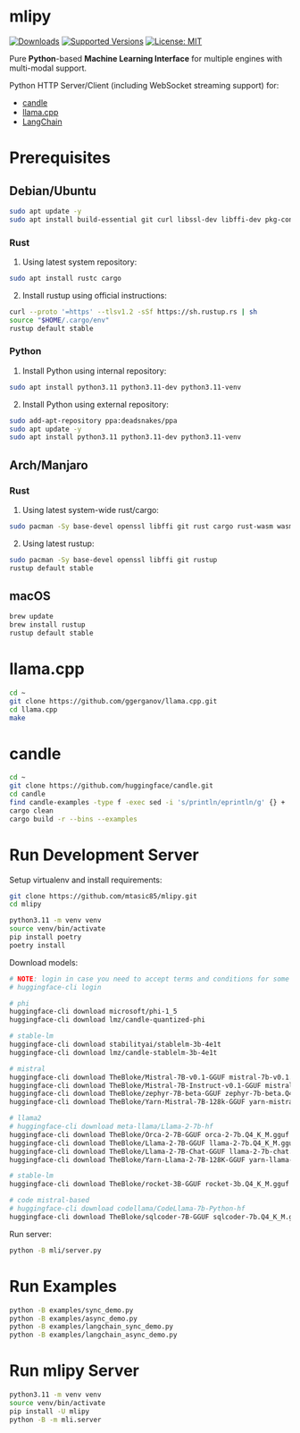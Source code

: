 # mlipy

<!--
[![Build][build-image]]()
[![Status][status-image]][pypi-project-url]
[![Stable Version][stable-ver-image]][pypi-project-url]
[![Coverage][coverage-image]]()
[![Python][python-ver-image]][pypi-project-url]
[![License][mit-image]][mit-url]
-->
[![Downloads](https://img.shields.io/pypi/dm/mlipy)](https://pypistats.org/packages/mlipy)
[![Supported Versions](https://img.shields.io/pypi/pyversions/mlipy)](https://pypi.org/project/mlipy)
[![License: MIT](https://img.shields.io/badge/license-MIT-blue.svg)](https://opensource.org/licenses/MIT)

Pure **Python**-based **Machine Learning Interface** for multiple engines with multi-modal support.

Python HTTP Server/Client (including WebSocket streaming support) for:
- [candle](https://github.com/huggingface/candle)
- [llama.cpp](https://github.com/ggerganov/llama.cpp)
- [LangChain](https://python.langchain.com)


# Prerequisites

## Debian/Ubuntu

```bash
sudo apt update -y
sudo apt install build-essential git curl libssl-dev libffi-dev pkg-config
```


### Rust

1) Using latest system repository:

```bash
sudo apt install rustc cargo
```

2) Install rustup using official instructions:

```bash
curl --proto '=https' --tlsv1.2 -sSf https://sh.rustup.rs | sh
source "$HOME/.cargo/env"
rustup default stable
```


### Python

1) Install Python using internal repository:
```bash
sudo apt install python3.11 python3.11-dev python3.11-venv
```

2) Install Python using external repository:
```bash
sudo add-apt-repository ppa:deadsnakes/ppa
sudo apt update -y
sudo apt install python3.11 python3.11-dev python3.11-venv
```


## Arch/Manjaro

### Rust

1) Using latest system-wide rust/cargo:
```bash
sudo pacman -Sy base-devel openssl libffi git rust cargo rust-wasm wasm-bindgen
```

2) Using latest rustup:
```bash
sudo pacman -Sy base-devel openssl libffi git rustup
rustup default stable
```


## macOS

```bash
brew update
brew install rustup
rustup default stable
```


# llama.cpp

```bash
cd ~
git clone https://github.com/ggerganov/llama.cpp.git
cd llama.cpp
make
```


# candle

```bash
cd ~
git clone https://github.com/huggingface/candle.git
cd candle
find candle-examples -type f -exec sed -i 's/println/eprintln/g' {} +
cargo clean
cargo build -r --bins --examples
```


# Run Development Server

Setup virtualenv and install requirements:

```bash
git clone https://github.com/mtasic85/mlipy.git
cd mlipy

python3.11 -m venv venv
source venv/bin/activate
pip install poetry
poetry install
```

Download models:

```bash
# NOTE: login in case you need to accept terms and conditions for some models
# huggingface-cli login

# phi
huggingface-cli download microsoft/phi-1_5
huggingface-cli download lmz/candle-quantized-phi

# stable-lm
huggingface-cli download stabilityai/stablelm-3b-4e1t
huggingface-cli download lmz/candle-stablelm-3b-4e1t

# mistral
huggingface-cli download TheBloke/Mistral-7B-v0.1-GGUF mistral-7b-v0.1.Q4_K_M.gguf
huggingface-cli download TheBloke/Mistral-7B-Instruct-v0.1-GGUF mistral-7b-instruct-v0.1.Q4_K_M.gguf
huggingface-cli download TheBloke/zephyr-7B-beta-GGUF zephyr-7b-beta.Q4_K_M.gguf
huggingface-cli download TheBloke/Yarn-Mistral-7B-128k-GGUF yarn-mistral-7b-128k.Q4_K_M.gguf

# llama2
# huggingface-cli download meta-llama/Llama-2-7b-hf
huggingface-cli download TheBloke/Orca-2-7B-GGUF orca-2-7b.Q4_K_M.gguf
huggingface-cli download TheBloke/Llama-2-7B-GGUF llama-2-7b.Q4_K_M.gguf
huggingface-cli download TheBloke/Llama-2-7B-Chat-GGUF llama-2-7b-chat.Q4_K_M.gguf
huggingface-cli download TheBloke/Yarn-Llama-2-7B-128K-GGUF yarn-llama-2-7b-128k.Q4_K_M.gguf

# stable-lm
huggingface-cli download TheBloke/rocket-3B-GGUF rocket-3b.Q4_K_M.gguf

# code mistral-based
# huggingface-cli download codellama/CodeLlama-7b-Python-hf
huggingface-cli download TheBloke/sqlcoder-7B-GGUF sqlcoder-7b.Q4_K_M.gguf
```

Run server:

```bash
python -B mli/server.py
```


# Run Examples

```bash
python -B examples/sync_demo.py
python -B examples/async_demo.py
python -B examples/langchain_sync_demo.py
python -B examples/langchain_async_demo.py
```


# Run mlipy Server

```bash
python3.11 -m venv venv
source venv/bin/activate
pip install -U mlipy
python -B -m mli.server
```
